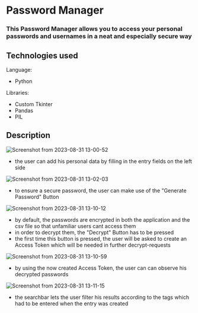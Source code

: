 # Password Manager
### This Password Manager allows you to access your personal passwords and usernames in a neat and especially secure way

## Technologies used
Language:
- Python


Libraries:
- Custom Tkinter
- Pandas
- PIL


## Description

![Screenshot from 2023-08-31 13-00-52](https://github.com/Stamp1t/password-manager/assets/132808663/06c0cb0d-bc27-4020-b03b-5d37324011b8)
- the user can add his personal data by filling in the entry fields on the left side


![Screenshot from 2023-08-31 13-02-03](https://github.com/Stamp1t/password-manager/assets/132808663/1a52790b-115f-4d67-ae4e-24e7225ae043)
- to ensure a secure password, the user can make use of the "Generate Password" Button


 ![Screenshot from 2023-08-31 13-10-12](https://github.com/Stamp1t/password-manager/assets/132808663/c3ad342d-a061-4bd4-8ae5-ff90724d0095)
- by default, the passwords are encrypted in both the application and the csv file so that unfamiliar users cant access them
- in order to decrypt them, the "Decrypt" Button has to be pressed
- the first time this button is pressed, the user will be asked to create an Access Token which will be needed in further decrypt-requests
  
![Screenshot from 2023-08-31 13-10-59](https://github.com/Stamp1t/password-manager/assets/132808663/3230ae31-c86c-47b6-9c39-900352f31f8e)
- by using the now created Access Token, the user can can observe his decrypted passwords

![Screenshot from 2023-08-31 13-11-15](https://github.com/Stamp1t/password-manager/assets/132808663/2cb104e0-1168-440a-b3c3-8ef60a84093c)
- the searchbar lets the user filter his results according to the tags which had to be entered when the entry was created
